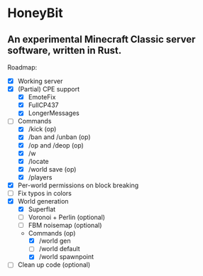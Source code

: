 # HoneyBit
An experimental Minecraft Classic server software, written in Rust.
---


Roadmap:
- [x] Working server
- [x] (Partial) CPE support
  - [x] EmoteFix
  - [x] FullCP437
  - [x] LongerMessages
- [ ] Commands
  - [x] /kick (op)
  - [x] /ban and /unban (op)
  - [x] /op and /deop (op)
  - [x] /w
  - [x] /locate
  - [x] /world save (op)
  - [x] /players
- [x] Per-world permissions on block breaking
- [ ] Fix typos in colors
- [x] World generation
  - [x] Superflat
  - [ ] Voronoi + Perlin (optional)
  - [ ] FBM noisemap (optional)
  - Commands (op)
    - [x] /world gen
    - [ ] /world default
    - [x] /world spawnpoint
- [ ] Clean up code (optional)
